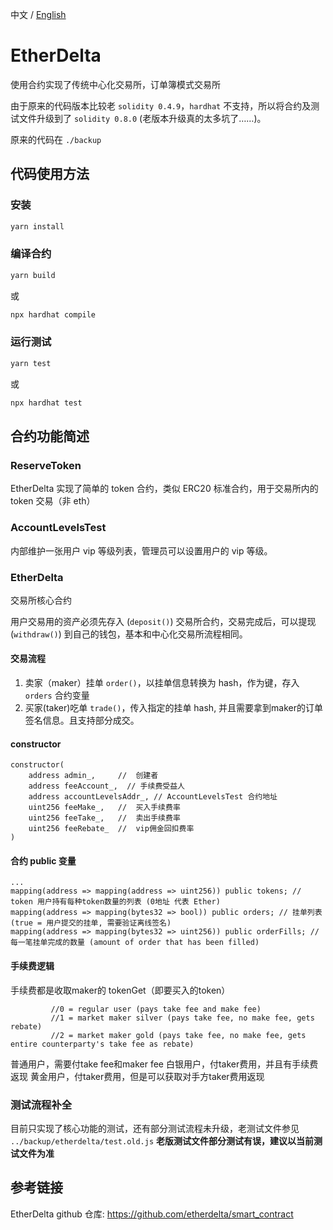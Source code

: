 中文 / [English](https://github.com/Dapp-Learning-DAO/Dapp-Learning/blob/main/basic/13-decentralized-exchange/EtherDelta/README.md)
# EtherDelta

使用合约实现了传统中心化交易所，订单簿模式交易所

由于原来的代码版本比较老 `solidity 0.4.9`，`hardhat` 不支持，所以将合约及测试文件升级到了 `solidity 0.8.0` (老版本升级真的太多坑了……)。

原来的代码在 `./backup`

## 代码使用方法

### 安装

```sh
yarn install
```

### 编译合约

```sh
yarn build
```

或

```sh
npx hardhat compile
```

### 运行测试

```sh
yarn test
```

或

```sh
npx hardhat test
```

## 合约功能简述

### ReserveToken

EtherDelta 实现了简单的 token 合约，类似 ERC20 标准合约，用于交易所内的 token 交易（非 eth）

### AccountLevelsTest

内部维护一张用户 vip 等级列表，管理员可以设置用户的 vip 等级。

### EtherDelta

交易所核心合约

用户交易用的资产必须先存入 (`deposit()`) 交易所合约，交易完成后，可以提现 (`withdraw()`) 到自己的钱包，基本和中心化交易所流程相同。

#### 交易流程

1. 卖家（maker）挂单 `order()`，以挂单信息转换为 hash，作为键，存入 `orders` 合约变量
2. 买家(taker)吃单 `trade()`，传入指定的挂单 hash, 并且需要拿到maker的订单签名信息。且支持部分成交。

#### constructor

```solidity
constructor(
    address admin_,     //  创建者
    address feeAccount_,  // 手续费受益人
    address accountLevelsAddr_, // AccountLevelsTest 合约地址
    uint256 feeMake_,   //  买入手续费率
    uint256 feeTake_,   //  卖出手续费率
    uint256 feeRebate_  //  vip佣金回扣费率
)
```

#### 合约 public 变量

```solidity
...
mapping(address => mapping(address => uint256)) public tokens; // token 用户持有每种token数量的列表 (0地址 代表 Ether)
mapping(address => mapping(bytes32 => bool)) public orders; // 挂单列表 (true = 用户提交的挂单, 需要验证离线签名)
mapping(address => mapping(bytes32 => uint256)) public orderFills; // 每一笔挂单完成的数量 (amount of order that has been filled)
```

#### 手续费逻辑

 手续费都是收取maker的 tokenGet（即要买入的token）
```
         //0 = regular user (pays take fee and make fee)
         //1 = market maker silver (pays take fee, no make fee, gets rebate)
         //2 = market maker gold (pays take fee, no make fee, gets entire counterparty's take fee as rebate)
```
普通用户，需要付take fee和maker fee
白银用户，付taker费用，并且有手续费返现
黄金用户，付taker费用，但是可以获取对手方taker费用返现

### 测试流程补全

目前只实现了核心功能的测试，还有部分测试流程未升级，老测试文件参见 `../backup/etherdelta/test.old.js`
**老版测试文件部分测试有误，建议以当前测试文件为准**

## 参考链接

EtherDelta github 仓库: https://github.com/etherdelta/smart_contract
